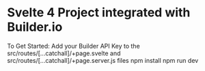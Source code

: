 # Svelte 4 Project integrated with Builder.io


To Get Started:
Add your Builder API Key to the src/routes/[...catchall]/+page.svelte and src/routes/[...catchall]/+page.server.js files
npm install
npm run dev